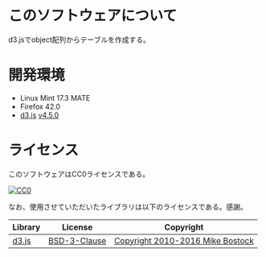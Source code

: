 # このソフトウェアについて

d3.jsでobject配列からテーブルを作成する。

# 開発環境

* Linux Mint 17.3 MATE
* Firefox 42.0
* [d3.js](https://d3js.org/) [v4.5.0](https://cdnjs.cloudflare.com/ajax/libs/d3/4.5.0/d3.min.js)

# ライセンス

このソフトウェアはCC0ライセンスである。

[![CC0](http://i.creativecommons.org/p/zero/1.0/88x31.png "CC0")](http://creativecommons.org/publicdomain/zero/1.0/deed.ja)

なお、使用させていただいたライブラリは以下のライセンスである。感謝。

Library|License|Copyright
-------|-------|---------
[d3.js](https://d3js.org/)|[BSD-3-Clause](https://opensource.org/licenses/BSD-3-Clause)|[Copyright 2010-2016 Mike Bostock](https://github.com/d3/d3/blob/master/LICENSE)

